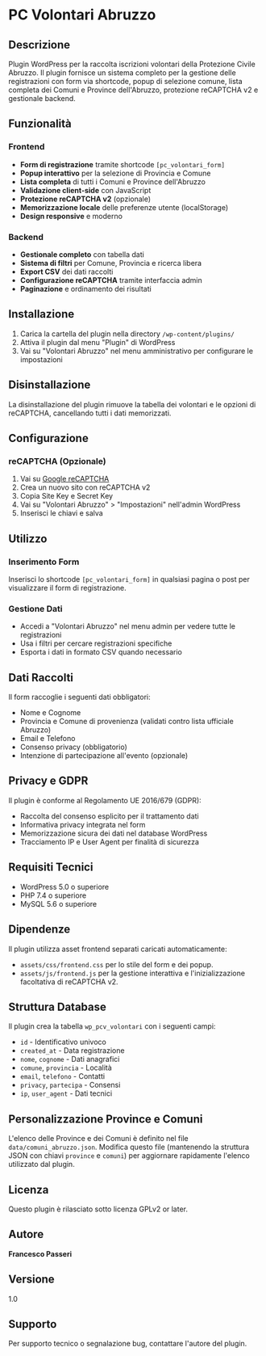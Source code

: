 # PC Volontari Abruzzo

## Descrizione

Plugin WordPress per la raccolta iscrizioni volontari della Protezione Civile Abruzzo. Il plugin fornisce un sistema completo per la gestione delle registrazioni con form via shortcode, popup di selezione comune, lista completa dei Comuni e Province dell'Abruzzo, protezione reCAPTCHA v2 e gestionale backend.

## Funzionalità

### Frontend
- **Form di registrazione** tramite shortcode `[pc_volontari_form]`
- **Popup interattivo** per la selezione di Provincia e Comune
- **Lista completa** di tutti i Comuni e Province dell'Abruzzo
- **Validazione client-side** con JavaScript
- **Protezione reCAPTCHA v2** (opzionale)
- **Memorizzazione locale** delle preferenze utente (localStorage)
- **Design responsive** e moderno

### Backend
- **Gestionale completo** con tabella dati
- **Sistema di filtri** per Comune, Provincia e ricerca libera
- **Export CSV** dei dati raccolti
- **Configurazione reCAPTCHA** tramite interfaccia admin
- **Paginazione** e ordinamento dei risultati

## Installazione

1. Carica la cartella del plugin nella directory `/wp-content/plugins/`
2. Attiva il plugin dal menu "Plugin" di WordPress
3. Vai su "Volontari Abruzzo" nel menu amministrativo per configurare le impostazioni

## Disinstallazione

La disinstallazione del plugin rimuove la tabella dei volontari e le opzioni di reCAPTCHA, cancellando tutti i dati memorizzati.

## Configurazione

### reCAPTCHA (Opzionale)
1. Vai su [Google reCAPTCHA](https://www.google.com/recaptcha/admin)
2. Crea un nuovo sito con reCAPTCHA v2
3. Copia Site Key e Secret Key
4. Vai su "Volontari Abruzzo" > "Impostazioni" nell'admin WordPress
5. Inserisci le chiavi e salva

## Utilizzo

### Inserimento Form
Inserisci lo shortcode `[pc_volontari_form]` in qualsiasi pagina o post per visualizzare il form di registrazione.

### Gestione Dati
- Accedi a "Volontari Abruzzo" nel menu admin per vedere tutte le registrazioni
- Usa i filtri per cercare registrazioni specifiche
- Esporta i dati in formato CSV quando necessario

## Dati Raccolti

Il form raccoglie i seguenti dati obbligatori:
- Nome e Cognome
- Provincia e Comune di provenienza (validati contro lista ufficiale Abruzzo)
- Email e Telefono
- Consenso privacy (obbligatorio)
- Intenzione di partecipazione all'evento (opzionale)

## Privacy e GDPR

Il plugin è conforme al Regolamento UE 2016/679 (GDPR):
- Raccolta del consenso esplicito per il trattamento dati
- Informativa privacy integrata nel form
- Memorizzazione sicura dei dati nel database WordPress
- Tracciamento IP e User Agent per finalità di sicurezza

## Requisiti Tecnici

- WordPress 5.0 o superiore
- PHP 7.4 o superiore
- MySQL 5.6 o superiore

## Dipendenze

Il plugin utilizza asset frontend separati caricati automaticamente:

- `assets/css/frontend.css` per lo stile del form e dei popup.
- `assets/js/frontend.js` per la gestione interattiva e l'inizializzazione facoltativa di reCAPTCHA v2.

## Struttura Database

Il plugin crea la tabella `wp_pcv_volontari` con i seguenti campi:
- `id` - Identificativo univoco
- `created_at` - Data registrazione
- `nome`, `cognome` - Dati anagrafici
- `comune`, `provincia` - Località
- `email`, `telefono` - Contatti
- `privacy`, `partecipa` - Consensi
- `ip`, `user_agent` - Dati tecnici

## Personalizzazione Province e Comuni

L'elenco delle Province e dei Comuni è definito nel file `data/comuni_abruzzo.json`.
Modifica questo file (mantenendo la struttura JSON con chiavi `province` e `comuni`)
per aggiornare rapidamente l'elenco utilizzato dal plugin.

## Licenza

Questo plugin è rilasciato sotto licenza GPLv2 or later.

## Autore

**Francesco Passeri**

## Versione

1.0

## Supporto

Per supporto tecnico o segnalazione bug, contattare l'autore del plugin.
